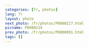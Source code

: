 ```yaml
---
categories: [fr, photos]
lang: fr
layout: photo
next_photo: /fr/photos/P0000217.html
picname: P0000214
prev_photo: /fr/photos/P0000091.html
tags: []
---
```

